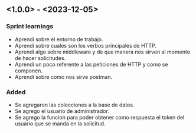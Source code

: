 ## <1.0.0> - <2023-12-05>

### Sprint learnings
- Aprendi sobre el entorno de trabajo.
- Aprendi sobre cuales son los verbos principales de HTTP.
- Aprendi algo sobre middleware y de que manera nos sirven al momento de hacer solicitudes.
- Aprendi un poco referente a las peticiones de HTTP y como se componen. 
- Aprendi sobre como nos sirve postman. 

### Added

- Se agregaron las colecciones a la base de datos.
- Se agrego el usuario de administrador.
- Se agrego la funcion para poder obtener como respuesta el token del usuario que se manda en la solicitud.
